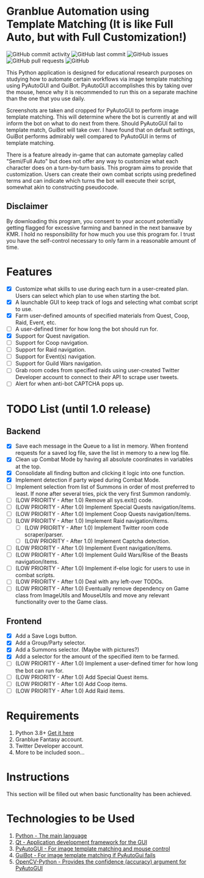 # Granblue Automation using Template Matching (It is like Full Auto, but with Full Customization!)

![GitHub commit activity](https://img.shields.io/github/commit-activity/m/steve1316/granblue-automation-pyautogui?logo=GitHub) ![GitHub last commit](https://img.shields.io/github/last-commit/steve1316/granblue-automation-pyautogui?logo=GitHub) ![GitHub issues](https://img.shields.io/github/issues/steve1316/granblue-automation-pyautogui?logo=GitHub) ![GitHub pull requests](https://img.shields.io/github/issues-pr/steve1316/granblue-automation-pyautogui?logo=GitHub) ![GitHub](https://img.shields.io/github/license/steve1316/gfl-database?logo=GitHub)

This Python application is designed for educational research purposes on studying how to automate certain workflows via image template matching using PyAutoGUI and GuiBot. PyAutoGUI accomplishes this by taking over the mouse, hence why it is recommended to run this on a separate machine than the one that you use daily.

Screenshots are taken and cropped for PyAutoGUI to perform image template matching. This will determine where the bot is currently at and will inform the bot on what to do next from there. Should PyAutoGUI fail to template match, GuiBot will take over. I have found that on default settings, GuiBot performs admirably well compared to PyAutoGUI in terms of template matching.

There is a feature already in-game that can automate gameplay called "Semi/Full Auto" but does not offer any way to customize what each character does on a turn-by-turn basis. This program aims to provide that customization. Users can create their own combat scripts using predefined terms and can indicate which turns the bot will execute their script, somewhat akin to constructing pseudocode.

## Disclaimer

By downloading this program, you consent to your account potentially getting flagged for excessive farming and banned in the next banwave by KMR. I hold no responsibility for how much you use this program for. I trust you have the self-control necessary to only farm in a reasonable amount of time.

# Features

- [x] Customize what skills to use during each turn in a user-created plan. Users can select which plan to use when starting the bot.
- [x] A launchable GUI to keep track of logs and selecting what combat script to use.
- [x] Farm user-defined amounts of specified materials from Quest, Coop, Raid, Event, etc.
- [ ] A user-defined timer for how long the bot should run for.
- [x] Support for Quest navigation.
- [ ] Support for Coop navigation.
- [ ] Support for Raid navigation.
- [ ] Support for Event(s) navigation.
- [ ] Support for Guild Wars navigation.
- [ ] Grab room codes from specified raids using user-created Twitter Developer account to connect to their API to scrape user tweets.
- [ ] Alert for when anti-bot CAPTCHA pops up.

# TODO List (until 1.0 release)
## Backend
- [x] Save each message in the Queue to a list in memory. When frontend requests for a saved log file, save the list in memory to a new log file.
- [x] Clean up Combat Mode by having all absolute coordinates in variables at the top.
- [x] Consolidate all finding button and clicking it logic into one function.
- [x] Implement detection if party wiped during Combat Mode.
- [ ] Implement selection from list of Summons in order of most preferred to least. If none after several tries, pick the very first Summon randomly.
- [ ] (LOW PRIORITY - After 1.0) Remove all sys.exit() code.
- [ ] (LOW PRIORITY - After 1.0) Implement Special Quests navigation/items.
- [ ] (LOW PRIORITY - After 1.0) Implement Coop Quests navigation/items.
- [ ] (LOW PRIORITY - After 1.0) Implement Raid navigation/items.
	- [ ] (LOW PRIORITY - After 1.0) Implement Twitter room code scraper/parser.
	- [ ] (LOW PRIORITY - After 1.0) Implement Captcha detection.
- [ ] (LOW PRIORITY - After 1.0) Implement Event navigation/items.
- [ ] (LOW PRIORITY - After 1.0) Implement Guild Wars/Rise of the Beasts navigation/items.
- [ ] (LOW PRIORITY - After 1.0) Implement if-else logic for users to use in combat scripts.
- [ ] (LOW PRIORITY - After 1.0) Deal with any left-over TODOs.
- [ ] (LOW PRIORITY - After 1.0) Eventually remove dependency on Game class from ImageUtils and MouseUtils and move any relevant functionality over to the Game class.
## Frontend
- [x] Add a Save Logs button.
- [x] Add a Group/Party selector.
- [x] Add a Summons selector. (Maybe with pictures?)
- [x] Add a selector for the amount of the specified item to be farmed.
- [ ] (LOW PRIORITY - After 1.0) Implement a user-defined timer for how long the bot can run for.
- [ ] (LOW PRIORITY - After 1.0) Add Special Quest items.
- [ ] (LOW PRIORITY - After 1.0) Add Coop items.
- [ ] (LOW PRIORITY - After 1.0) Add Raid items.
# Requirements

1. Python 3.8+ [Get it here](https://www.python.org/downloads/)
2. Granblue Fantasy account.
3. Twitter Developer account.
4. More to be included soon...

# Instructions

This section will be filled out when basic functionality has been achieved.

# Technologies to be Used

1. [Python - The main language](https://www.python.org/)
2. [Qt - Application development framework for the GUI](https://www.qt.io/product/development-tools)
3. [PyAutoGUI - For image template matching and mouse control](https://pyautogui.readthedocs.io/en/latest/)
4. [GuiBot - For image template matching if PyAutoGui fails](https://guibot.readthedocs.io/en/latest/README.html)
5. [OpenCV-Python - Provides the confidence (accuracy) argument for PyAutoGUI](https://pypi.org/project/opencv-python/)

